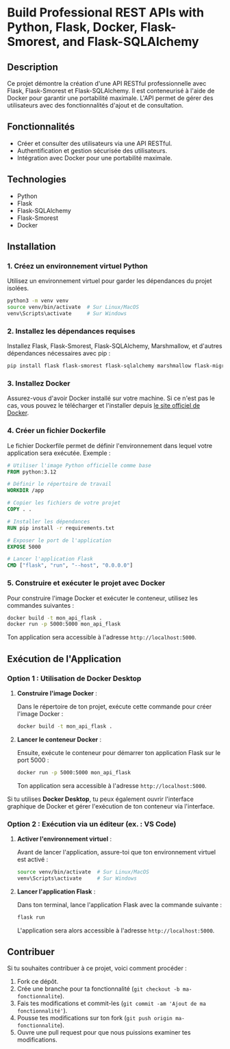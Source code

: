 
# Build Professional REST APIs with Python, Flask, Docker, Flask-Smorest, and Flask-SQLAlchemy

## Description

Ce projet démontre la création d'une API RESTful professionnelle avec Flask, Flask-Smorest et Flask-SQLAlchemy. Il est conteneurisé à l'aide de Docker pour garantir une portabilité maximale. L'API permet de gérer des utilisateurs avec des fonctionnalités d'ajout et de consultation.

## Fonctionnalités

- Créer et consulter des utilisateurs via une API RESTful.
- Authentification et gestion sécurisée des utilisateurs.
- Intégration avec Docker pour une portabilité maximale.

## Technologies

- Python
- Flask
- Flask-SQLAlchemy
- Flask-Smorest
- Docker

## Installation

### 1. Créez un environnement virtuel Python

Utilisez un environnement virtuel pour garder les dépendances du projet isolées.

```bash
python3 -m venv venv
source venv/bin/activate  # Sur Linux/MacOS
venv\Scripts\activate     # Sur Windows
```

### 2. Installez les dépendances requises

Installez Flask, Flask-Smorest, Flask-SQLAlchemy, Marshmallow, et d'autres dépendances nécessaires avec pip :

```bash
pip install flask flask-smorest flask-sqlalchemy marshmallow flask-migrate
```

### 3. Installez Docker

Assurez-vous d'avoir Docker installé sur votre machine. Si ce n'est pas le cas, vous pouvez le télécharger et l'installer depuis [le site officiel de Docker](https://www.docker.com/get-started).

### 4. Créer un fichier Dockerfile

Le fichier Dockerfile permet de définir l'environnement dans lequel votre application sera exécutée. Exemple :

```dockerfile
# Utiliser l'image Python officielle comme base
FROM python:3.12

# Définir le répertoire de travail
WORKDIR /app

# Copier les fichiers de votre projet
COPY . .

# Installer les dépendances
RUN pip install -r requirements.txt

# Exposer le port de l'application
EXPOSE 5000

# Lancer l'application Flask
CMD ["flask", "run", "--host", "0.0.0.0"]
```

### 5. Construire et exécuter le projet avec Docker

Pour construire l'image Docker et exécuter le conteneur, utilisez les commandes suivantes :

```bash
docker build -t mon_api_flask .
docker run -p 5000:5000 mon_api_flask
```

Ton application sera accessible à l'adresse `http://localhost:5000`.

## Exécution de l'Application

### Option 1 : Utilisation de Docker Desktop

1. **Construire l'image Docker** :

   Dans le répertoire de ton projet, exécute cette commande pour créer l'image Docker :

   ```bash
   docker build -t mon_api_flask .
   ```

2. **Lancer le conteneur Docker** :

   Ensuite, exécute le conteneur pour démarrer ton application Flask sur le port 5000 :

   ```bash
   docker run -p 5000:5000 mon_api_flask
   ```

   Ton application sera accessible à l'adresse `http://localhost:5000`.

Si tu utilises **Docker Desktop**, tu peux également ouvrir l'interface graphique de Docker et gérer l'exécution de ton conteneur via l'interface.

### Option 2 : Exécution via un éditeur (ex. : VS Code)

1. **Activer l'environnement virtuel** :

   Avant de lancer l'application, assure-toi que ton environnement virtuel est activé :

   ```bash
   source venv/bin/activate  # Sur Linux/MacOS
   venv\Scripts\activate     # Sur Windows
   ```

2. **Lancer l'application Flask** :

   Dans ton terminal, lance l'application Flask avec la commande suivante :

   ```bash
   flask run
   ```

   L'application sera alors accessible à l'adresse `http://localhost:5000`.

## Contribuer

Si tu souhaites contribuer à ce projet, voici comment procéder :

1. Fork ce dépôt.
2. Crée une branche pour ta fonctionnalité (`git checkout -b ma-fonctionnalite`).
3. Fais tes modifications et commit-les (`git commit -am 'Ajout de ma fonctionnalité'`).
4. Pousse tes modifications sur ton fork (`git push origin ma-fonctionnalite`).
5. Ouvre une pull request pour que nous puissions examiner tes modifications.



